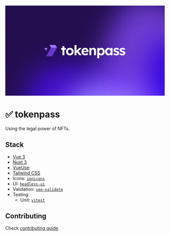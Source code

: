 ![gemcase](.github/banner.jpg)

# ✅ tokenpass

Using the legal power of NFTs.


## Stack
- [Vue 3](https://vuejs.org)
- [Nuxt 3](https://v3.nuxtjs.org)
- [VueUse](https://vueuse.org)
- [Tailwind CSS](https://tailwindcss.com)
- Icons: [`ionicons`](https://ionic.io/ionicons)
- UI: [`headless-ui`](https://headlessui.com/vue/menu)
- Validation: [`vee-validate`](https://vee-validate.logaretm.com/v4)
- Testing:
  - Unit: [`vitest`](https://vitest.dev)


## Contributing

Check [contributing guide](.github/CONTRIBUTING.md).
